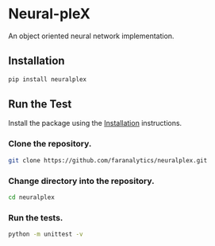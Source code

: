 # Neural-pleX

An object oriented neural network implementation.

## Installation
```bash
pip install neuralplex
```
## Run the Test

Install the package using the [Installation](#installation) instructions.

### Clone the repository.
```bash
git clone https://github.com/faranalytics/neuralplex.git
```
### Change directory into the repository.
```bash
cd neuralplex
```
### Run the tests.
```bash
python -m unittest -v
```

